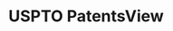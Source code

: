 ---
bigquery: https://console.cloud.google.com/bigquery?p=patents-public-data&d=patentsview&page=dataset
citation: Attribution should be given to PatentsView for use, distribution, or derivative
  works.
code: https://github.com/CSSIP-AIR/PatentsView-Code-Snippets/
contributors: USPTO
cost: None
description: 'PatentsView includes US patent data including raw data (summaries, applications,
  pregrant applications), disambugations of inventors and assignees, and inventor
  gender estimates.  Also foreign priority data, # of figures and sheets, and government
  interest statements.'
documentation: https://patentsview.org/query/builder-faqs
last_edit: 04/06/2022, 05:22:09
location: https://patentsview.org/
maintained_by: USPTO
record_creation_timestamp: 12/2/2020 17:20:46
schema_fields:
- section_id
- state
- text
- country_transformed
- doctype
- subgroup
- level_two
- designation
- name
- contract_award_number
- f102_date
- field_title
- latitude
- fname
- num
- disamb_inventor_id_20191231
- length
- male
- disamb_inventor_id_20180528
- num_claims
- _371_date
- sequence
- name_first
- number
- classification_value
- date
- disamb_inventor_id_20201229
- reldocno
- rule_47
- role
- level_one
- main_group
- publication_number
- latin_name
- rel_id
- assignee_id
- subclass
- uuid
- disamb_inventor_id_20170307
- disamb_inventor_id_20190312
- citation_id
- num_sheets
- application_id
- inventor_id
- disamb_assignee_id_20200331
- classification_data_source
- term_extension
- disamb_assignee_id_20191008
- rawassignee_id
- series_code
- applicant_type
- _102_date
- classification_level
- category
- doc_type
- longitude
- subcategory_id
- patent_id
- name_last
- variety
- disamb_inventor_id_20181127
- disamb_inventor_id_20191008
- status
- sector_title
- dependent
- latlong
- disamb_inventor_id_20190820
- exemplary
- subclass_id
- ipc_class
- action_date
- section
- level_three
- relkind
- organization
- mainclass_id
- ipc_version_indicator
- subsection_id
- disamb_assignee_id_20200630
- type
- title
- disamb_inventor_id_20170808
- disamb_assignee_id_20191231
- county
- attribution_status
- disamb_assignee_id_20200929
- disamb_assignee_id_20190312
- disamb_inventor_id_20171226
- id
- abstract
- lawyer_id
- country
- male_flag
- term_grant
- field_id
- subgroup_id
- num_figures
- lapse_of_patent
- lname
- withdrawn
- kind
- state_fips
- county_fips
- gi_statement
- filename
- disamb_inventor_id_20200630
- disamb_inventor_id_20171003
- deceased
- symbol_position
- term_disclaimer
- location_id
- organization_id
- category_id
- disamb_assignee_id_20190820
- group
- disamb_inventor_id_20200331
- disamb_inventor_id_20200929
- group_id
- rawlocation_id
- f371_date
- rawinventor_id
- city
- disamb_assignee_id_20181127
- disclaimer_date
- classification_status
shortname: patentsview
tags:
- disambiguation
- United States
- gender
terms_of_use: Creative Commons Attribution 4.0 International License.
timeframe: 1963-1999
title: USPTO PatentsView
uuid: cf1780b1-e265-4e49-8d1d-83b9cfe0fd9a
---